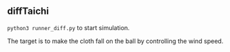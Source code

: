 ## diffTaichi

`python3 runner_diff.py` to start simulation. 

The target is to make the cloth fall on the ball by controlling the wind speed.